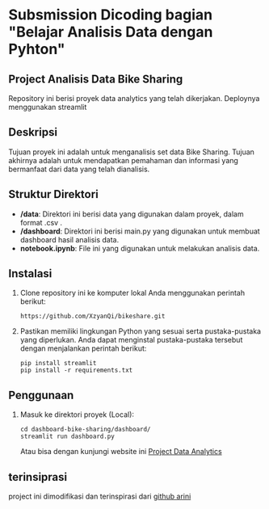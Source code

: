 # Subsmission Dicoding bagian "Belajar Analisis Data dengan Pyhton"

## Project Analisis Data Bike Sharing

Repository ini berisi proyek data analytics yang telah dikerjakan. Deploynya menggunakan streamlit

## Deskripsi

Tujuan proyek ini adalah untuk menganalisis set data Bike Sharing. Tujuan akhirnya adalah untuk mendapatkan pemahaman dan informasi yang bermanfaat dari data yang telah dianalisis.

## Struktur Direktori

- **/data**: Direktori ini berisi data yang digunakan dalam proyek, dalam format .csv .
- **/dashboard**: Direktori ini berisi main.py yang digunakan untuk membuat dashboard hasil analisis data.
- **notebook.ipynb**: File ini yang digunakan untuk melakukan analisis data.

## Instalasi

1. Clone repository ini ke komputer lokal Anda menggunakan perintah berikut:

   ```shell
   https://github.com/XzyanQi/bikeshare.git
   ```

2. Pastikan memiliki lingkungan Python yang sesuai serta pustaka-pustaka yang diperlukan. Anda dapat menginstal pustaka-pustaka tersebut dengan menjalankan perintah berikut:

    ```shell
    pip install streamlit
    pip install -r requirements.txt
    ```

## Penggunaan

1. Masuk ke direktori proyek (Local):

    ```shell
    cd dashboard-bike-sharing/dashboard/
    streamlit run dashboard.py
    ```

    Atau bisa dengan kunjungi website ini [Project Data Analytics](https://bikeshare-ihsan.streamlit.app/)

## terinsiprasi

project ini dimodifikasi dan terinspirasi dari [github arini](https://github.com/ariniamsr/bike-sharing/tree/main)
